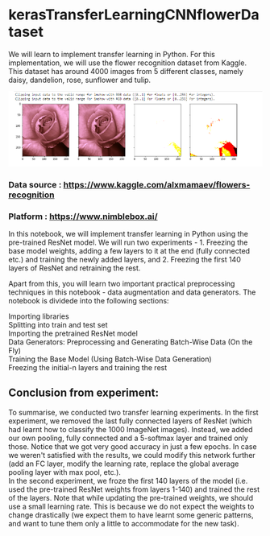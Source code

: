 # kerasTransferLearningCNNflowerDataset


We will learn to implement transfer learning in Python. For this implementation, we will use the flower recognition dataset from Kaggle.   This dataset has around 4000 images from 5 different classes, namely daisy, dandelion, rose, sunflower and tulip. 

![alt text](https://github.com/Ashutosh27ind/kerasTransferLearningCNNflowerDataset/blob/main/normalization_image.PNG?raw=true)

### Data source : https://www.kaggle.com/alxmamaev/flowers-recognition

### Platform : https://www.nimblebox.ai/  

In this notebook, we will implement transfer learning in Python using the pre-trained ResNet model. We will run two experiments - 1. Freezing the base model weights, adding a few layers to it at the end (fully connected etc.) and training the newly added layers, and 2. Freezing the first 140 layers of ResNet and retraining the rest.  

Apart from this, you will learn two important practical preprocessing techniques in this notebook - data augmentation and data generators. The notebook is dividede into the following sections:  

Importing libraries  
Splitting into train and test set  
Importing the pretrained ResNet model  
Data Generators: Preprocessing and Generating Batch-Wise Data (On the Fly)  
Training the Base Model (Using Batch-Wise Data Generation)  
Freezing the initial-n layers and training the rest  

## Conclusion from experiment:  
To summarise, we conducted two transfer learning experiments. In the first experiment, we removed the last fully connected layers of ResNet (which had learnt how to classify the 1000 ImageNet images). Instead, we added our own pooling, fully connected and a 5-softmax layer and trained only those. Notice that we got very good accuracy in just a few epochs. In case we weren't satisfied with the results, we could modify this network further (add an FC layer, modify the learning rate, replace the global average pooling layer with max pool, etc.).  
In the second experiment, we froze the first 140 layers of the model (i.e. used the pre-trained ResNet weights from layers 1-140) and trained the rest of the layers. Note that while updating the pre-trained weights, we should use a small learning rate. This is because we do not expect the weights to change drastically (we expect them to have learnt some generic patterns, and want to tune them only a little to accommodate for the new task). 
